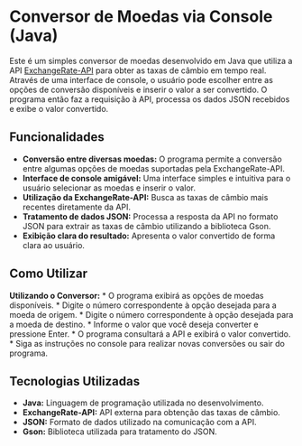 # Conversor de Moedas via Console (Java)

Este é um simples conversor de moedas desenvolvido em Java que utiliza a API [ExchangeRate-API](https://www.exchangerate-api.com/) para obter as taxas de câmbio em tempo real. Através de uma interface de console, o usuário pode escolher entre as opções de conversão disponíveis e inserir o valor a ser convertido. O programa então faz a requisição à API, processa os dados JSON recebidos e exibe o valor convertido.

## Funcionalidades

* **Conversão entre diversas moedas:** O programa permite a conversão entre algumas opções de moedas suportadas pela ExchangeRate-API.
* **Interface de console amigável:** Uma interface simples e intuitiva para o usuário selecionar as moedas e inserir o valor.
* **Utilização da ExchangeRate-API:** Busca as taxas de câmbio mais recentes diretamente da API.
* **Tratamento de dados JSON:** Processa a resposta da API no formato JSON para extrair as taxas de câmbio utilizando a biblioteca Gson.
* **Exibição clara do resultado:** Apresenta o valor convertido de forma clara ao usuário.

## Como Utilizar

 **Utilizando o Conversor:**
    * O programa exibirá as opções de moedas disponíveis.
    * Digite o número correspondente à opção desejada para a moeda de origem.
    * Digite o número correspondente à opção desejada para a moeda de destino.
    * Informe o valor que você deseja converter e pressione Enter.
    * O programa consultará a API e exibirá o valor convertido.
    * Siga as instruções no console para realizar novas conversões ou sair do programa.

## Tecnologias Utilizadas

* **Java:** Linguagem de programação utilizada no desenvolvimento.
* **ExchangeRate-API:** API externa para obtenção das taxas de câmbio.
* **JSON:** Formato de dados utilizado na comunicação com a API.
* **Gson:** Biblioteca utilizada para tratamento do JSON.


 
